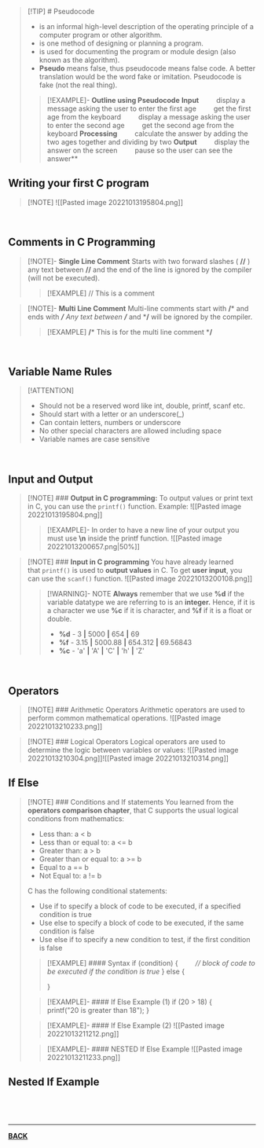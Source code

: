 >[!TIP] # Pseudocode
>- is an informal high-level description of the operating principle of a computer program or other algorithm.
>- is one method of designing or planning a program.
>- is used for documenting the program or module design (also known as the algorithm).
>- **Pseudo** means false, thus pseudocode means false code. A better translation would be the word fake or imitation. Pseudocode is fake (not the real thing).
>>[!EXAMPLE]- **Outline using Pseudocode**
>>**Input**
>> &nbsp;&nbsp;&nbsp;&nbsp;&nbsp;&nbsp;&nbsp; display a message asking the user to enter the first age
>> &nbsp;&nbsp;&nbsp;&nbsp;&nbsp;&nbsp;&nbsp; get the first age from the keyboard
>> &nbsp;&nbsp;&nbsp;&nbsp;&nbsp;&nbsp;&nbsp; display a message asking the user to enter the second age
>> &nbsp;&nbsp;&nbsp;&nbsp;&nbsp;&nbsp;&nbsp; get the second age from the keyboard
>>**Processing**
>> &nbsp;&nbsp;&nbsp;&nbsp;&nbsp;&nbsp;&nbsp; calculate the answer by adding the two ages together and dividing by two
>>**Output**
>> &nbsp;&nbsp;&nbsp;&nbsp;&nbsp;&nbsp;&nbsp; display the answer on the screen
>> &nbsp;&nbsp;&nbsp;&nbsp;&nbsp;&nbsp;&nbsp; pause so the user can see the answer**

## Writing your first C program
>[!NOTE] ![[Pasted image 20221013195804.png]]

<br>

## Comments in C Programming
>[!NOTE]- **Single Line Comment**
> Starts with two forward slashes ( **//** ) any text between **//** and the end of the line is ignored by the compiler (will not be executed).
>>[!EXAMPLE] // This is a comment

>[!NOTE]- **Multi Line Comment**
> Multi-line comments start with **/*** and ends with ***/** Any text between **/*** and ***/** will be ignored by the compiler.
>>[!EXAMPLE] **/*** This is for the multi line comment ***/**

<br>

## Variable Name Rules
>[!ATTENTION] 
>- Should not be a reserved word like int, double, printf, scanf etc.
>- Should start with a letter or an  underscore(_)
>- Can contain letters, numbers or  underscore
>- No other special characters are allowed  including space
>- Variable names are case sensitive

<br>

## Input and Output
>[!NOTE] ### **Output in C programming:**
> To output values or print text in C, you can use the `printf()` function. Example:
> ![[Pasted image 20221013195804.png]]
> 
>>[!EXAMPLE]- In order to have a new line of your output you must use **\n** inside the printf function.
>> ![[Pasted image 20221013200657.png|50%]]

>[!NOTE] ### **Input in C programming**
> You have already learned that `printf()` is used to **output values** in C. To get **user input**, you can use the `scanf()` function.
> ![[Pasted image 20221013200108.png]]
> 
>>[!WARNING]- NOTE
>> **Always** remember that we use **%d** if the variable datatype we are referring to is an **integer.** Hence, if it is a character we use **%c** if it is character, and **%f** if it is a float or double.
>>- **%d** - 3 **|** 5000 **|** 654 **|** 69
>>- **%f** -  3.15 **|** 5000.88 **|** 654.312 **|** 69.56843
>>- **%c** - 'a' **|** 'A' **|** 'C' **|** 'h' **|** 'Z'

<br>

## Operators
>[!NOTE] ### Arithmetic Operators
> Arithmetic operators are used to perform common mathematical operations.
> ![[Pasted image 20221013210233.png]]

>[!NOTE] ### Logical Operators
> Logical operators are used to determine the logic between variables or values:
> ![[Pasted image 20221013210304.png]]![[Pasted image 20221013210314.png]]

## If Else
>[!NOTE] ### Conditions and If statements
> You learned from the **operators comparison chapter**, that C supports the usual logical conditions from mathematics:
>- Less than: a < b
>- Less than or equal to: a <= b
>- Greater than: a > b
>- Greater than or equal to: a >= b
>- Equal to a == b
>- Not Equal to: a != b
>
>C has the following conditional statements:
>- Use if to specify a block of code to be executed, if a specified condition is true
>- Use else to specify a block of code to be executed, if the same condition is false
>- Use else if to specify a new condition to test, if the first condition is false
>
>>[!EXAMPLE] #### Syntax
>> if (condition) {
>> &nbsp;&nbsp;&nbsp;&nbsp;&nbsp;&nbsp;&nbsp; *// block of code to be executed if the condition is true*
>> } else {
>> 
>> }
>
>>[!EXAMPLE]- #### If Else Example (1)
>>if (20 > 18) {
>>&nbsp;&nbsp;&nbsp;&nbsp;&nbsp;&nbsp;&nbsp; printf("20 is greater than 18");
>>}
>
>>[!EXAMPLE]- #### If Else Example (2)
>>![[Pasted image 20221013211212.png]]
>
>>[!EXAMPLE]- #### NESTED If Else Example
>>![[Pasted image 20221013211233.png]]

## Nested If Example

<br>

# 
---
**[BACK](COMPROG11LEC#^COMPROGMIDCH3)**
